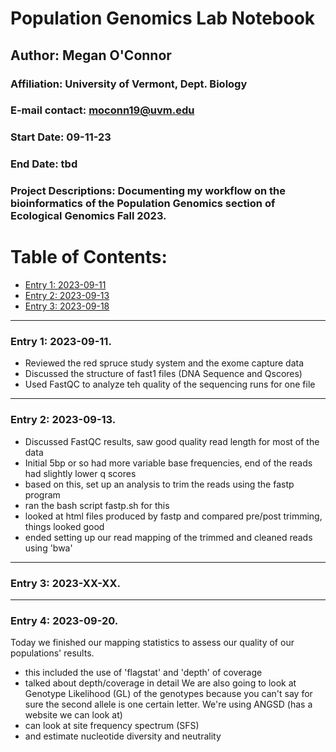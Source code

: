 # Population Genomics Lab Notebook

## Author: Megan O'Connor

### Affiliation: University of Vermont, Dept. Biology

### E-mail contact: moconn19@uvm.edu

### Start Date: 09-11-23

### End Date: tbd

### Project Descriptions: Documenting my workflow on the bioinformatics of the Population Genomics section of Ecological Genomics Fall 2023.

# Table of Contents:

-   [Entry 1: 2023-09-11](#id-section1)
-   [Entry 2: 2023-09-13](#id-section2)
-   [Entry 3: 2023-09-18](#id-section3)

------    
<div id='id-section1'/>   


### Entry 1: 2023-09-11.   

- Reviewed the red spruce study system and the exome capture data
- Discussed the structure of fast1 files (DNA Sequence and Qscores)
- Used FastQC to analyze teh quality of the sequencing runs for one file


------    
<div id='id-section2'/>   


### Entry 2: 2023-09-13.  
- Discussed FastQC results, saw good quality read length for most of the data
- Initial 5bp or so had more variable base frequencies, end of the reads had slightly lower q scores
- based on this, set up an analysis to trim the reads using the fastp program
- ran the bash script fastp.sh for this
- looked at html files produced by fastp and compared pre/post trimming, things looked good
- ended setting up our read mapping of the trimmed and cleaned reads using 'bwa'


------    
<div id='id-section3'/>   


### Entry 3: 2023-XX-XX.
------    
<div id='id-section3'/>   


### Entry 4: 2023-09-20.
Today we finished our mapping statistics to assess our quality of our populations' results.
- this included the use of 'flagstat' and 'depth' of coverage
- talked about depth/coverage in detail
We are also going to look at Genotype Likelihood (GL) of the genotypes because you can't say for sure the second allele is one certain letter.
We're using ANGSD (has a website we can look at)
- can look at site frequency spectrum (SFS)
- and estimate nucleotide diversity and neutrality
